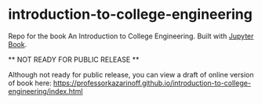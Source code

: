 # introduction-to-college-engineering

Repo for the book An Introduction to College Engineering. Built with [Jupyter Book](https://jupyterbook.org/en/stable/intro.html#).

** NOT READY FOR PUBLIC RELEASE **

Although not ready for public release, you can view a draft of online version of book here: https://professorkazarinoff.github.io/introduction-to-college-engineering/index.html
